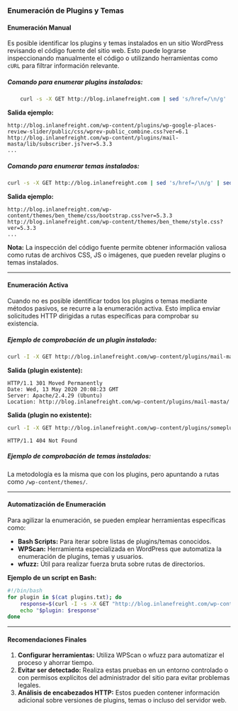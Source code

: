 ### **Enumeración de Plugins y Temas**

#### **Enumeración Manual**

Es posible identificar los plugins y temas instalados en un sitio WordPress revisando el código fuente del sitio web. Esto puede lograrse inspeccionando manualmente el código o utilizando herramientas como `cURL` para filtrar información relevante.

##### **Comando para enumerar plugins instalados:**

```bash
	curl -s -X GET http://blog.inlanefreight.com | sed 's/href=/\n/g' | sed 's/src=/\n/g' | grep 'wp-content/plugins/*' | cut -d"'" -f2
```

**Salida ejemplo:**

```plaintext
http://blog.inlanefreight.com/wp-content/plugins/wp-google-places-review-slider/public/css/wprev-public_combine.css?ver=6.1
http://blog.inlanefreight.com/wp-content/plugins/mail-masta/lib/subscriber.js?ver=5.3.3
...
```

##### **Comando para enumerar temas instalados:**

```bash
curl -s -X GET http://blog.inlanefreight.com | sed 's/href=/\n/g' | sed 's/src=/\n/g' | grep 'themes' | cut -d"'" -f2
```

**Salida ejemplo:**

```plaintext
http://blog.inlanefreight.com/wp-content/themes/ben_theme/css/bootstrap.css?ver=5.3.3
http://blog.inlanefreight.com/wp-content/themes/ben_theme/style.css?ver=5.3.3
...
```

**Nota:** La inspección del código fuente permite obtener información valiosa como rutas de archivos CSS, JS o imágenes, que pueden revelar plugins o temas instalados.

---

#### **Enumeración Activa**

Cuando no es posible identificar todos los plugins o temas mediante métodos pasivos, se recurre a la enumeración activa. Esto implica enviar solicitudes HTTP dirigidas a rutas específicas para comprobar su existencia.

##### **Ejemplo de comprobación de un plugin instalado:**

```bash
curl -I -X GET http://blog.inlanefreight.com/wp-content/plugins/mail-masta
```

**Salida (plugin existente):**

```plaintext
HTTP/1.1 301 Moved Permanently
Date: Wed, 13 May 2020 20:08:23 GMT
Server: Apache/2.4.29 (Ubuntu)
Location: http://blog.inlanefreight.com/wp-content/plugins/mail-masta/
```

**Salida (plugin no existente):**

```bash
curl -I -X GET http://blog.inlanefreight.com/wp-content/plugins/someplugin
```

```plaintext
HTTP/1.1 404 Not Found
```

##### **Ejemplo de comprobación de temas instalados:**

La metodología es la misma que con los plugins, pero apuntando a rutas como `/wp-content/themes/`.

---

#### **Automatización de Enumeración**

Para agilizar la enumeración, se pueden emplear herramientas específicas como:

- **Bash Scripts:** Para iterar sobre listas de plugins/temas conocidos.
- **WPScan:** Herramienta especializada en WordPress que automatiza la enumeración de plugins, temas y usuarios.
- **wfuzz:** Útil para realizar fuerza bruta sobre rutas de directorios.

**Ejemplo de un script en Bash:**

```bash
#!/bin/bash
for plugin in $(cat plugins.txt); do
    response=$(curl -I -s -X GET "http://blog.inlanefreight.com/wp-content/plugins/$plugin" | grep "HTTP/1.1")
    echo "$plugin: $response"
done
```

---

#### **Recomendaciones Finales**

1. **Configurar herramientas:** Utiliza WPScan o wfuzz para automatizar el proceso y ahorrar tiempo.
2. **Evitar ser detectado:** Realiza estas pruebas en un entorno controlado o con permisos explícitos del administrador del sitio para evitar problemas legales.
3. **Análisis de encabezados HTTP:** Estos pueden contener información adicional sobre versiones de plugins, temas o incluso del servidor web.
